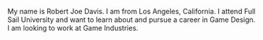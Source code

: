 My name is Robert Joe Davis. I am from Los Angeles, California. I attend Full Sail University and want to learn about and pursue a career in Game Design. I am looking to work at Game Industries.
